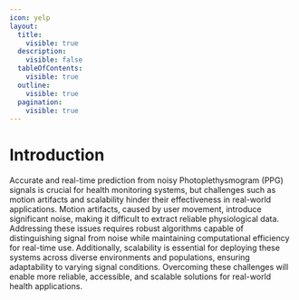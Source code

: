 ```yaml
---
icon: yelp
layout:
  title:
    visible: true
  description:
    visible: false
  tableOfContents:
    visible: true
  outline:
    visible: true
  pagination:
    visible: true
---
```


# Introduction

Accurate and real-time prediction from noisy Photoplethysmogram (PPG) signals is crucial for health monitoring systems, but challenges such as motion artifacts and scalability hinder their effectiveness in real-world applications. Motion artifacts, caused by user movement, introduce significant noise, making it difficult to extract reliable physiological data. Addressing these issues requires robust algorithms capable of distinguishing signal from noise while maintaining computational efficiency for real-time use. Additionally, scalability is essential for deploying these systems across diverse environments and populations, ensuring adaptability to varying signal conditions. Overcoming these challenges will enable more reliable, accessible, and scalable solutions for real-world health applications.
